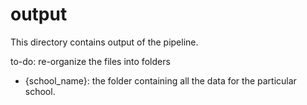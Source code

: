 # output

This directory contains output of the pipeline.

to-do: re-organize the files into folders

- {school_name}: the folder containing all the data for the particular school.
